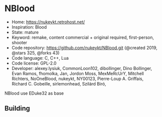 # NBlood

- Home: https://nukeykt.retrohost.net/
- Inspiration: Blood
- State: mature
- Keyword: remake, content commercial + original required, first-person, shooter
- Code repository: https://github.com/nukeykt/NBlood.git (@created 2019, @stars 325, @forks 43)
- Code language: C, C++, Lua
- Code license: GPL-2.0
- Developer: alexey.lysiuk, CommonLoon102, dibollinger, Dino Bollinger, Evan Ramos, fhomolka, Jan, Jordon Moss, MexMeRcUrY, Mitchell Richters, NoOneBlood, nukeykt, NY00123, Pierre-Loup A. Griffais, Richard C. Gobeille, sirlemonhead, Szilárd Biró, ‮

NBlood use EDuke32 as base

## Building
